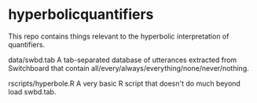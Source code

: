 hyperbolicquantifiers
=====================

This repo contains things relevant to the hyperbolic interpretation of quantifiers. 

data/swbd.tab  A tab-separated database of utterances extracted from Switchboard that contain all/every/always/everything/none/never/nothing.

rscripts/hyperbole.R  A very basic R script that doesn't do much beyond load swbd.tab.
